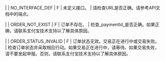 |
| NO\_INTERFACE\_DEF | F | 未定义接口。 | 请检查URL是否正确。请参考API文档中的端点。

 |
| ORDER\_NOT\_EXIST | F | 订单不存在。 | 检查_paymentId_是否正确。如果正确，请联系支付宝技术支持以了解具体原因。

 |
| ORDER\_STATUS\_INVALID | F | 订单状态无效。交易正在进行中或交易失败。 | 检查订单状态并采取相应行动。如果交易正在进行中，请等待。如果交易失败，请不要发起申报。否则，请联系支付宝技术支持以了解具体原因。